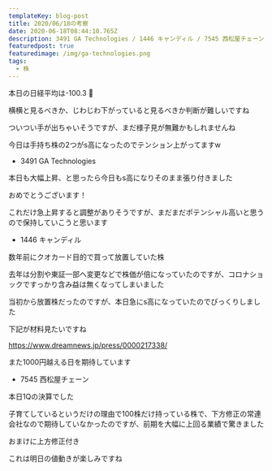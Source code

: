 ```yaml
---
templateKey: blog-post
title: 2020/06/18の考察
date: 2020-06-18T08:44:10.765Z
description: 3491 GA Technologies / 1446 キャンディル / 7545 西松屋チェーン
featuredpost: true
featuredimage: /img/ga-technologies.png
tags:
  - 株
---
```

本日の日経平均は-100.3 

横横と見るべきか、じわじわ下がっていると見るべきか判断が難しいですね

ついつい手が出ちゃいそうですが、まだ様子見が無難かもしれませんね

今日は手持ち株の2つがs高になったのでテンション上がってますw

* 3491 GA Technologies

本日も大幅上昇、と思ったら今日もs高になりそのまま張り付きました

おめでとうございます！

これだけ急上昇すると調整がありそうですが、まだまだポテンシャル高いと思うので保持していこうと思います

* 1446 キャンディル

数年前にクオカード目的で買って放置していた株

去年は分割や東証一部へ変更などで株価が倍になっていたのですが、コロナショックですっかり含み益は無くなってしまいました

当初から放置株だったのですが、本日急にs高になっていたのでびっくりしました

下記が材料見たいですね

<https://www.dreamnews.jp/press/0000217338/>

また1000円越える日を期待しています

* 7545 西松屋チェーン

本日1Qの決算でした

子育てしているというだけの理由で100株だけ持っている株で、下方修正の常連会社なので期待していなかったのですが、前期を大幅に上回る業績で驚きました

おまけに上方修正付き

これは明日の値動きが楽しみですね